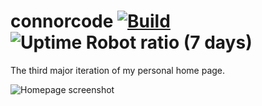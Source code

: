 # connorcode [![Build](https://github.com/connorslade/connorcode/actions/workflows/backend.yml/badge.svg)](https://github.com/connorslade/connorcode/actions/workflows/backend.yml) ![Uptime Robot ratio (7 days)](https://img.shields.io/uptimerobot/ratio/7/m788679325-b61255be1e0ddb7f7c42bde8)

The third major iteration of my personal home page.

![Homepage screenshot](https://github.com/connorslade/connorcode/assets/50306817/0880bd5e-4282-417a-acfc-954d4981b063)
